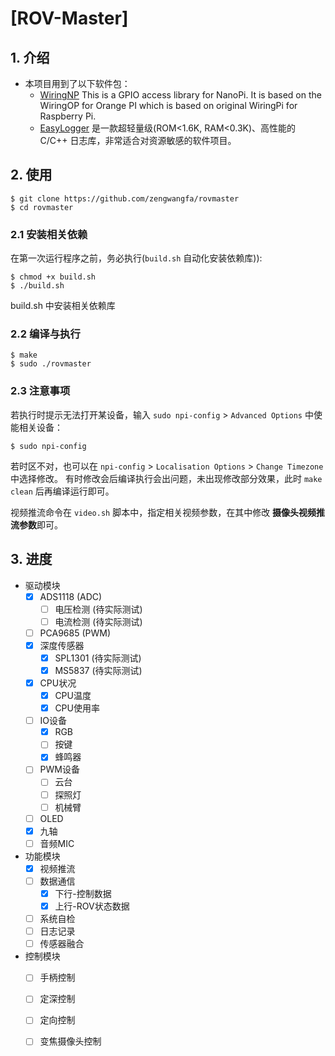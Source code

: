 # [ROV-Master]

## 1. 介绍

- 本项目用到了以下软件包：
  - [WiringNP](https://github.com/friendlyarm/WiringNP) This is a GPIO access library for NanoPi. It is based on the WiringOP for Orange PI which is based on original WiringPi for Raspberry Pi.
  - [EasyLogger](https://github.com/armink/EasyLogger) 是一款超轻量级(ROM<1.6K, RAM<0.3K)、高性能的 C/C++ 日志库，非常适合对资源敏感的软件项目。

## 2. 使用
```shell
$ git clone https://github.com/zengwangfa/rovmaster
$ cd rovmaster
```

### 2.1 安装相关依赖
在第一次运行程序之前，务必执行(`build.sh` 自动化安装依赖库)):

```shell
$ chmod +x build.sh
$ ./build.sh

```
build.sh 中安装相关依赖库

### 2.2 编译与执行

```shell
$ make 
$ sudo ./rovmaster
```

### 2.3 注意事项
若执行时提示无法打开某设备，输入 `sudo npi-config` > `Advanced Options` 中使能相关设备：

```shell
$ sudo npi-config
```

若时区不对，也可以在 `npi-config` > `Localisation Options` > `Change Timezone` 中选择修改。
有时修改会后编译执行会出问题，未出现修改部分效果，此时 `make clean` 后再编译运行即可。

视频推流命令在 `video.sh` 脚本中，指定相关视频参数，在其中修改 **摄像头视频推流参数**即可。

## 3. 进度
- 驱动模块
	- [x] ADS1118 (ADC)
		- [ ] 电压检测 (待实际测试)
		- [ ] 电流检测 (待实际测试)
	- [ ] PCA9685 (PWM) 
	- [x] 深度传感器
		- [x] SPL1301 (待实际测试)
		- [x] MS5837  (待实际测试)
	- [x] CPU状况
		- [x] CPU温度
		- [x] CPU使用率
	- [ ] IO设备
		- [x] RGB
		- [ ] 按键
		- [x] 蜂鸣器
	- [ ] PWM设备
		- [ ] 云台
		- [ ] 探照灯
		- [ ] 机械臂
	- [ ] OLED
	- [x] 九轴
	- [ ] 音频MIC

- 功能模块
	- [x] 视频推流
	- [ ] 数据通信
		- [x] 下行-控制数据
		- [x] 上行-ROV状态数据
	- [ ] 系统自检
	- [ ] 日志记录
	- [ ] 传感器融合

- 控制模块
	- [ ] 手柄控制
	- [ ] 定深控制
	- [ ] 定向控制
	- [ ] 变焦摄像头控制


